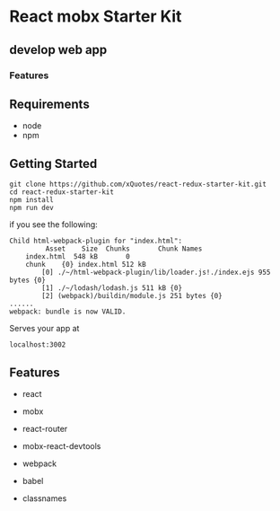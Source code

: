 # React mobx Starter Kit

## develop web app

### Features

## Requirements

- node
- npm

## Getting Started

```
git clone https://github.com/xQuotes/react-redux-starter-kit.git
cd react-redux-starter-kit
npm install
npm run dev
```

if you see the following:

```
Child html-webpack-plugin for "index.html":
         Asset    Size  Chunks       Chunk Names
    index.html  548 kB       0
    chunk    {0} index.html 512 kB
        [0] ./~/html-webpack-plugin/lib/loader.js!./index.ejs 955 bytes {0}
        [1] ./~/lodash/lodash.js 511 kB {0}
        [2] (webpack)/buildin/module.js 251 bytes {0}
......
webpack: bundle is now VALID.
```

Serves your app at 
```
localhost:3002
```

## Features

* react
* mobx
* react-router

* mobx-react-devtools
* webpack
* babel
* classnames
